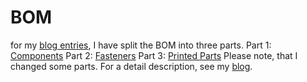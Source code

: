 # BOM 
for my [blog entries](https://def-var.net), I have split the BOM into three parts. 
Part 1: [Components](https://github.com/Def-Var/Moveo/blob/master/BOM/BOM_Part1-Components.md)
Part 2: [Fasteners](https://github.com/Def-Var/Moveo/blob/master/BOM/BOM_Part2-Fasteners.md)
Part 3: [Printed Parts](https://github.com/Def-Var/Moveo/blob/master/BOM/BOM_Part3-Printed-parts.md)
Please note, that I changed some parts. For a detail description, see my [blog](https://def-var.net).
